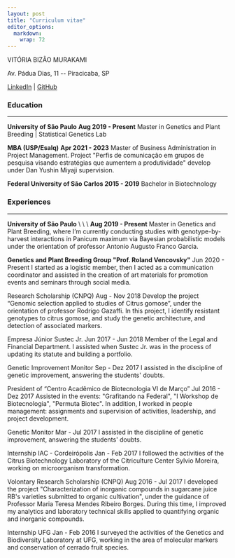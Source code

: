 ```yaml
---
layout: post
title: "Curriculum vitae"
editor_options: 
  markdown: 
    wrap: 72
---
```


VITÓRIA BIZÃO MURAKAMI

Av. Pádua Dias, 11 -- Piracicaba, SP

[LinkedIn](https://www.linkedin.com/in/vitoriabizao/) \|
[GitHub](https://github.com/VitoriaBizao)

### Education

------------------------------------------------------------------------

**University of São Paulo** **Aug 2019 - Present**
Master in Genetics and Plant Breeding \| Statistical Genetics Lab


**MBA (USP/Esalq)** **Apr 2021 - 2023**
Master of Business Administration in Project Management. 
Project "Perfis de comunicação em grupos de pesquisa visando estratégias que aumentem a
produtividade" develop under Dan Yushin Miyaji supervision.

**Federal University of São Carlos 2015 - 2019**
Bachelor in Biotechnology


### Experiences

------------------------------------------------------------------------
**University of São Paulo** \ \ \ **Aug 2019 - Present**
Master in Genetics and Plant Breeding, where I’m currently conducting studies with genotype-by-harvest interactions in Panicum maximum via Bayesian probabilistic models under the orientation of professor Antonio Augusto Franco Garcia.

**Genetics and Plant Breeding Group "Prof. Roland Vencovsky"**  Jun 2020 - Present
I started as a logistic member, then I acted as a communication coordinator and assisted in the creation of art materials for promotion events and seminars through social media.

Research Scholarship (CNPQ)		   			                Aug - Nov 2018
Develop the project “Genomic selection applied to studies of Citrus gomose”, under the orientation of professor Rodrigo Gazaffi. In this project, I identify resistant genotypes to citrus gomose, and study the genetic architecture, and detection of associated markers.

Empresa Júnior Sustec Jr.                                             		        Jun 2017 - Jun 2018
Member of the Legal and Financial Department. I assisted when Sustec Jr. was in the process of updating its statute and building a portfolio.

Genetic Improvement Monitor					                 Sep - Dez 2017
I assisted in the discipline of genetic improvement, answering the students' doubts.

President of “Centro Acadêmico de Biotecnologia VI de Março”        Jul 2016 - Dez 2017
Assisted in the events: "Grafitando na Federal", "I Workshop de Biotecnologia", "Permuta Biotec". In addition, I worked in people management: assignments and supervision of activities, leadership, and project development.

Genetic Monitor   	          						                 Mar - Jul 2017
I assisted in the discipline of genetic improvement, answering the students' doubts.

Internship IAC - Cordeirópolis 						     Jan - Feb 2017
I followed the activities of the Citrus Biotechnology Laboratory of the Citriculture Center Sylvio Moreira, working on microorganism transformation.

Volontary Research Scholarship (CNPQ)		     		        Aug 2016 - Jul 2017
I developed the project "Characterization of inorganic compounds in sugarcane juice RB's varieties submitted to organic cultivation", under the guidance of Professor Maria Teresa Mendes Ribeiro Borges. During this time, I improved my analytics and laboratory technical skills applied to quantifying organic and inorganic compounds.

Internship UFG								     Jan - Feb 2016
I surveyed the activities of the Genetics and Biodiversity Laboratory at UFG, working in the area of molecular markers and conservation of cerrado fruit species.
